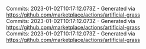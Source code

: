 Commits: 2023-01-02T10:17:12.073Z - Generated via https://github.com/marketplace/actions/artificial-grass
<br>
Commits: 2023-01-02T10:17:12.073Z - Generated via https://github.com/marketplace/actions/artificial-grass
<br>
Commits: 2023-01-02T10:17:12.073Z - Generated via https://github.com/marketplace/actions/artificial-grass
<br>
